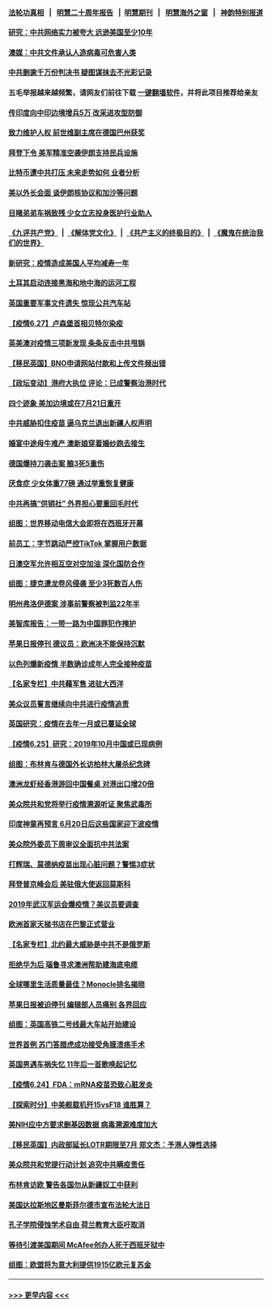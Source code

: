#### [法轮功真相](https://github.com/gfw-breaker/truth/blob/master/README.md?t=0) &nbsp;&nbsp;|&nbsp;&nbsp; [明慧二十周年报告](https://github.com/gfw-breaker/mh-reports/blob/master/README.md?t=0) &nbsp;&nbsp;|&nbsp;&nbsp;[明慧期刊](https://github.com/gfw-breaker/mh-qikan) &nbsp;&nbsp;|&nbsp;&nbsp; [明慧海外之窗](https://github.com/gfw-breaker/mh-news/blob/master/README.md?t=0) &nbsp;&nbsp;|&nbsp;&nbsp; [神韵特别报道](https://github.com/gfw-breaker/mh-news/blob/master/shenyun.md?t=0)
#### [研究：中共网络实力被夸大 远逊美国至少10年](../pages/nsc418/n13052647.md?t=06281751) 
#### [澳媒：中共文件承认人造病毒可危害人类](../pages/nsc418/n13052419.md?t=06281751) 
#### [中共删逾千万份判决书 疑图谋抹去不光彩记录](../pages/nsc418/n13052156.md?t=06281751) 
#### 五毛举报越来越频繁，请网友们前往下载 [一键翻墙软件](https://github.com/gfw-breaker/ssr-accounts)，并将此项目推荐给亲友
#### [传印度向中印边境增兵5万 改采进攻型防御](../pages/nsc418/n13051932.md?t=06281751) 
#### [致力维护人权 前世维副主席在德国巴州获奖](../pages/nsc418/n13051672.md?t=06281751) 
#### [拜登下令 美军精准空袭伊朗支持民兵设施](../pages/nsc418/n13051694.md?t=06281751) 
#### [比特币遭中共打压 未来走势如何 业者分析](../pages/nsc418/n13051777.md?t=06281751) 
#### [美以外长会面 谈伊朗核协议和加沙等问题](../pages/nsc418/n13051319.md?t=06281751) 
#### [目睹弟弟车祸致残 少女立志投身医护行业助人](../pages/nsc418/n13050927.md?t=06281751) 
#### [《九评共产党》](https://github.com/begood0513/9ping.md/blob/master/README.md) &nbsp;|&nbsp; [《解体党文化》](../../../../jtdwh.md/blob/master/README.md)  &nbsp;|&nbsp; [《共产主义的终极目的》](../../../../gczydzjmd.md/blob/master/README.md) &nbsp;|&nbsp; [《魔鬼在统治我们的世界》](../../../../mgztzwmdsj.md/blob/master/README.md) 
#### [新研究：疫情造成美国人平均减寿一年](../pages/nsc418/n13051240.md?t=06281751) 
#### [土耳其启动连接黑海和地中海的运河工程](../pages/nsc418/n13051020.md?t=06281751) 
#### [英国重要军事文件遗失 惊现公共汽车站](../pages/nsc418/n13050840.md?t=06281751) 
#### [【疫情6.27】卢森堡首相贝特尔染疫](../pages/nsc418/n13050578.md?t=06281751) 
#### [英美澳对疫情三项新发现 条条反击中共甩锅](../pages/nsc418/n13050646.md?t=06281751) 
#### [【移民英国】BNO申请网站付款和上传文件频出错](../pages/nsc418/n13050041.md?t=06281751) 
#### [【政坛变动】港府大执位 评论：已成警察治港时代](../pages/nsc418/n13049222.md?t=06281751) 
#### [四个迹象 美加边境或在7月21日重开](../pages/nsc418/n13049797.md?t=06281751) 
#### [中共威胁扣住疫苗 逼乌克兰退出新疆人权声明](../pages/nsc418/n13049650.md?t=06281751) 
#### [婚宴中途母牛难产 澳新娘穿着婚纱跑去接生](../pages/nsc418/n13048942.md?t=06281751) 
#### [德国爆持刀袭击案 酿3死5重伤](../pages/nsc418/n13049317.md?t=06281751) 
#### [厌食症 少女体重77磅 通过举重恢复健康](../pages/nsc418/n13048614.md?t=06281751) 
#### [中共再搞“供销社” 外界担心要重回毛时代](../pages/nsc418/n13048933.md?t=06281751) 
#### [组图：世界移动电信大会即将在西班牙开幕](../pages/nsc418/n13048955.md?t=06281751) 
#### [前员工：字节跳动严控TikTok 掌握用户数据](../pages/nsc418/n13048934.md?t=06281751) 
#### [日澳空军允许相互空对空加油 深化国防合作](../pages/nsc418/n13048699.md?t=06281751) 
#### [组图：捷克遭龙卷风侵袭 至少3死数百人伤](../pages/nsc418/n13047194.md?t=06281751) 
#### [明州弗洛伊德案 涉事前警察被判监22年半](../pages/nsc418/n13048342.md?t=06281751) 
#### [美智库报告：一带一路为中国罪犯作掩护](../pages/nsc418/n13047255.md?t=06281751) 
#### [苹果日报停刊 德议员：欧洲决不能保持沉默](../pages/nsc418/n13047236.md?t=06281751) 
#### [以色列爆新疫情 半数确诊成年人完全接种疫苗](../pages/nsc418/n13047874.md?t=06281751) 
#### [【名家专栏】中共藉军售 进驻大西洋](../pages/nsc418/n13047444.md?t=06281751) 
#### [美众议员誓言继续向中共进行疫情追责](../pages/nsc418/n13047641.md?t=06281751) 
#### [英国研究：疫情在去年一月或已蔓延全球](../pages/nsc418/n13047305.md?t=06281751) 
#### [【疫情6.25】研究：2019年10月中国或已现病例](../pages/nsc418/n13046949.md?t=06281751) 
#### [组图：布林肯与德国外长访柏林大屠杀纪念碑](../pages/nsc418/n13046874.md?t=06281751) 
#### [澳洲龙虾经香港游回中国餐桌 对港出口增20倍](../pages/nsc418/n13046642.md?t=06281751) 
#### [美众院共和党将举行疫情溯源听证 聚焦武毒所](../pages/nsc418/n13046081.md?t=06281751) 
#### [印度神童再预言 6月20日后这些国家迎下波疫情](../pages/nsc418/n13045932.md?t=06281751) 
#### [美众院外委员下周审议全面抗中共法案](../pages/nsc418/n13046188.md?t=06281751) 
#### [打辉瑞、莫德纳疫苗出现心脏问题？警惕3症状](../pages/nsc418/n13029449.md?t=06281751) 
#### [拜登普京峰会后 美驻俄大使返回莫斯科](../pages/nsc418/n13045695.md?t=06281751) 
#### [2019年武汉军运会爆疫情？美议员要调查](../pages/nsc418/n13045539.md?t=06281751) 
#### [欧洲首家天梯书店在巴黎正式营业](../pages/nsc418/n13045524.md?t=06281751) 
#### [【名家专栏】北约最大威胁是中共不是俄罗斯](../pages/nsc418/n13044903.md?t=06281751) 
#### [拒绝华为后 瑙鲁寻求澳洲帮助建海底电缆](../pages/nsc418/n13045290.md?t=06281751) 
#### [全球哪里生活质量最佳？Monocle排名揭晓](../pages/nsc418/n13044962.md?t=06281751) 
#### [苹果日报被迫停刊 编辑部人员痛别 各界回应](../pages/nsc418/n13045075.md?t=06281751) 
#### [组图：英国高铁二号线最大车站开始建设](../pages/nsc418/n13044618.md?t=06281751) 
#### [世界首例 苏门答腊虎成功接受角膜溃疡手术](../pages/nsc418/n13044114.md?t=06281751) 
#### [英国男遇车祸失忆 11年后一首歌唤起记忆](../pages/nsc418/n13043809.md?t=06281751) 
#### [【疫情6.24】FDA：mRNA疫苗恐致心脏发炎](../pages/nsc418/n13044299.md?t=06281751) 
#### [【探索时分】中美舰载机歼15vsF18 谁胜算？](../pages/nsc418/n13042993.md?t=06281751) 
#### [美NIH应中方要求删基因数据 病毒溯源难度加大](../pages/nsc418/n13044038.md?t=06281751) 
#### [【移民英国】内政部延长LOTR期限至7月 郑文杰：予港人弹性选择](../pages/nsc418/n13043842.md?t=06281751) 
#### [美众院共和党提行动计划 追究中共瞒疫责任](../pages/nsc418/n13043333.md?t=06281751) 
#### [布林肯访欧 警告各国勿从新疆奴工中获利](../pages/nsc418/n13043465.md?t=06281751) 
#### [美国达拉斯地区曼斯菲尔德市宣布法轮大法日](../pages/nsc418/n13042787.md?t=06281751) 
#### [孔子学院侵蚀学术自由 荷兰教育大臣吁取消](../pages/nsc418/n13042700.md?t=06281751) 
#### [等待引渡美国期间 McAfee创办人死于西班牙狱中](../pages/nsc418/n13042952.md?t=06281751) 
#### [组图：欧盟将为意大利提供1915亿欧元复苏金](../pages/nsc418/n13041410.md?t=06281751) 

----
#### [ >>> 更早内容 <<< ](../indexes/nsc418-earlier.md)

